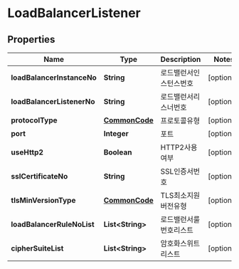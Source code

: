 
# LoadBalancerListener

## Properties
Name | Type | Description | Notes
------------ | ------------- | ------------- | -------------
**loadBalancerInstanceNo** | **String** | 로드밸런서인스턴스번호 |  [optional]
**loadBalancerListenerNo** | **String** | 로드밸런서리스너번호 |  [optional]
**protocolType** | [**CommonCode**](CommonCode.md) | 프로토콜유형 |  [optional]
**port** | **Integer** | 포트 |  [optional]
**useHttp2** | **Boolean** | HTTP2사용여부 |  [optional]
**sslCertificateNo** | **String** | SSL인증서번호 |  [optional]
**tlsMinVersionType** | [**CommonCode**](CommonCode.md) | TLS최소지원버전유형 |  [optional]
**loadBalancerRuleNoList** | **List&lt;String&gt;** | 로드밸런서룰번호리스트 |  [optional]
**cipherSuiteList** | **List&lt;String&gt;** | 암호화스위트리스트 |  [optional]



